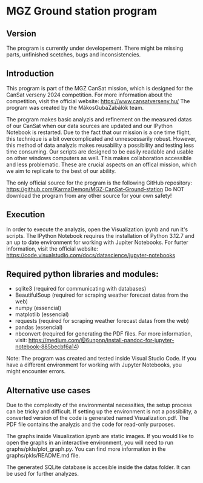# MGZ Ground station program

## Version
The program is currently under developement. There might be missing parts, unfinished scetches, bugs and inconsistencies.

## Introduction
This program is part of the MGZ CanSat mission, which is designed for the CanSat verseny 2024 competition. For more information about the competition, visit the official website: https://www.cansatverseny.hu/
The program was created by the MákosGubaZabálók team.

The program makes basic analyzis and refinement on the measured datas of our CanSat when our data sources are updated and our IPython Notebook is restarted. Due to the fact that our mission is a one time flight, this technique is a bit overcomplicated and unnescessarily robust. However, this method of data analyzis makes reusability a possibility and testing less time consuming. Our scripts are designed to be easily readable and usable on other windows computers as well. This makes collaboration accessible and less problematic. These are crucial aspects on an offical mission, which we aim to replicate to the best of our ability.

The only official source for the program is the following GitHub repository: https://github.com/KarmaDemon/MGZ-CanSat-Ground-station Do NOT download the program from any other source for your own safety!

## Execution
In order to execute the analyzis, open the Visualization.ipynb and run it's scripts. The IPython Notebook requires the installation of Python 3.12.7 and an up to date environment for working with Jupiter Notebooks. For furter information, visit the official website: https://code.visualstudio.com/docs/datascience/jupyter-notebooks

## Required python libraries and modules:
- sqlite3 (required for communicating with databases)
- BeautifulSoup (required for scraping weather forecast datas from the web)
- numpy (essencial)
- matplotlib (essencial)
- requests (required for scraping weather forecast datas from the web)
- pandas (essencial)
- nbconvert (required for generating the PDF files. For more information, visit: https://medium.com/@6unpnp/install-pandoc-for-jupyter-notebook-885becbf6a14)

Note: The program was created and tested inside Visual Studio Code. If you have a different environment for working with Jupyter Notebooks, you might encounter errors.

## Alternative use cases
Due to the complexity of the environmental necessities, the setup process can be tricky and difficult. If setting up the environment is not a possibility, a converted version of the code is generated named Visualization.pdf. The PDF file contains the analyzis and the code for read-only purposes.

The graphs inside Visualization.ipynb are static images. If you would like to open the graphs in an interactive environment, you will need to run graphs/pkls/plot_graph.py. You can find more information in the graphs/pkls/README.md file.

The generated SQLite database is accesible inside the datas folder. It can be used for further analyzes.